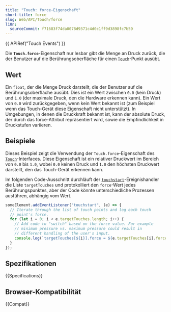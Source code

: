 ```yaml
---
title: "Touch: force-Eigenschaft"
short-title: force
slug: Web/API/Touch/force
l10n:
  sourceCommit: f71683f74da0078d9371c4d0c1ff9d3898fc7b59
---
```


{{ APIRef("Touch Events") }}

Die **`Touch.force`**-Eigenschaft nur lesbar gibt die Menge an Druck zurück, die der Benutzer auf die Berührungsoberfläche für einen [`Touch`](/de/docs/Web/API/Touch)-Punkt ausübt.

## Wert

Ein `float`, der die Menge Druck darstellt, die der Benutzer auf die Berührungsoberfläche ausübt. Dies ist ein Wert zwischen `0.0` (kein Druck) und `1.0` (der maximale Druck, den die Hardware erkennen kann). Ein Wert von `0.0` wird zurückgegeben, wenn kein Wert bekannt ist (zum Beispiel wenn das Touch-Gerät diese Eigenschaft nicht unterstützt). In Umgebungen, in denen die Druckkraft bekannt ist, kann der absolute Druck, der durch das force-Attribut repräsentiert wird, sowie die Empfindlichkeit in Druckstufen variieren.

## Beispiele

Dieses Beispiel zeigt die Verwendung der `Touch.force`-Eigenschaft des [`Touch`](/de/docs/Web/API/Touch)-Interfaces. Diese Eigenschaft ist ein relativer Druckwert im Bereich von `0.0` bis `1.0`, wobei `0.0` keinen Druck und `1.0` den höchsten Druckwert darstellt, den das Touch-Gerät erkennen kann.

Im folgenden Code-Ausschnitt durchläuft der [`touchstart`](/de/docs/Web/API/Element/touchstart_event)-Ereignishandler die Liste `targetTouches` und protokolliert den `force`-Wert jedes Berührungspunktes, aber der Code könnte unterschiedliche Prozessen ausführen, abhängig vom Wert.

```js
someElement.addEventListener("touchstart", (e) => {
  // Iterate through the list of touch points and log each touch
  // point's force.
  for (let i = 0; i < e.targetTouches.length; i++) {
    // Add code to "switch" based on the force value. For example
    // minimum pressure vs. maximum pressure could result in
    // different handling of the user's input.
    console.log(`targetTouches[${i}].force = ${e.targetTouches[i].force}`);
  }
});
```

## Spezifikationen

{{Specifications}}

## Browser-Kompatibilität

{{Compat}}
